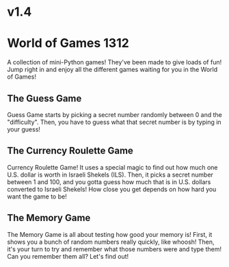 # v1.4

# World of Games 1312
A collection of mini-Python games! They've been made to give loads of fun! 
Jump right in and enjoy all the different games waiting for you in the
World of Games!

## The Guess Game
Guess Game starts by picking a secret number randomly 
between 0 and the "difficulty". 
Then, you have to guess what that secret number is by typing in your guess!

## The Currency Roulette Game
Currency Roulette Game! It uses a special magic to find out how much
one U.S. dollar is worth in Israeli Shekels (ILS). 
Then, it picks a secret number between 1 and 100, and you gotta guess
how much that is in U.S. dollars converted to Israeli Shekels!
How close you get depends on how hard you want the game to be!

## The Memory Game
The Memory Game is all about testing how good your memory is! 
First, it shows you a bunch of random numbers really quickly, like whoosh! 
Then, it's your turn to try and remember what those numbers were and type them!
Can you remember them all? Let's find out!